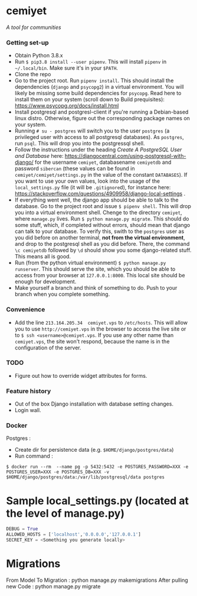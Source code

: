 # cemiyet #
_A tool for communities_

### Getting set-up ###

* Obtain Python 3.8.x
* Run `$ pip3.8 install --user pipenv`. This will install `pipenv` in
  `~/.local/bin`. Make sure it's in your `$PATH`.
* Clone the repo
* Go to the project root. Run `pipenv install`. This should install the
  dependencies (`django` and `psycopg2`) in a virtual environment. You will
  likely be missing some build dependencies for `psycopg`. Read here to install
  them on your system (scroll down to Build prequisites):
  https://www.psycopg.org/docs/install.html
* Install postgresql and postgresl-client if you're running a Debian-based linux
  distro. Otherwise, figure out the corresponding package names on your system.
* Running `# su - postgres` will switch you to the user `postgres` (a privileged
  user with access to all postgresql databases). As `postgres`, run `psql`. This
  will drop you into the postgressql shell.
* Follow the instructions under the heading _Create A PostgreSQL User and
  Database_ here: https://djangocentral.com/using-postgresql-with-django/ for
  the username `cemiyet`, databasename `cemiyetdb` and password `sibercan`
  (these values can be found in `cemiyet/cemiyet/settings.py` in the value of
  the constant `DATABASES`). If you want to use your own values, look into the
  usage of the `local_settings.py` file (it will be `.gitignore`d), for instance
  here: https://stackoverflow.com/questions/4909958/django-local-settings .
* If everything went well, the django app should be able to talk to the
  database. Go to the project root and issue `$ pipenv shell`. This will drop
  you into a virtual environment shell. Chenge to the directory `cemiyet`, where
  `manage.py` lives. Run `$ python manage.py migrate`. This should do some
  stuff, which, if completed without errors, should mean that django can talk to
  your database. To verify this, swith to the `postgres` user as you did before
  on another terminal, __not from the virtual environment__, and drop to the
  postgresql shell as you did before. There, the command `\c cemiyetdb` followed
  by `\d` should show you some django-related stuff. This means all is good.
* Run (from the python virtual environment) `$ python manage.py runserver`. This
  should serve the site, which you should be able to access from your browser at
  `127.0.0.1:8000`. This local site should be enough for development.
* Make yourself a branch and think of something to do. Push to your branch when
  you complete something.

### Convenience ###
* Add the line `213.164.205.34  cemiyet.vps` to `/etc/hosts`. This will allow
  you to use `http://cemiyet.vps` in the browser to access the live site or to
  `$ ssh <username>@cemiyet.vps`. If you use any other name than `cemiyet.vps`,
  the site won't respond, because the name is in the configuration of the
  server.

### TODO ###
* Figure out how to override widget attributes for forms.

### Feature history ###
- Out of the box Django installation with database setting changes.
- Login wall.

### Docker ###
Postgres :
- Create dir for persistence data (e.g. `$HOME/django/postgres/data`)
- Run command :
```
$ docker run --rm  --name pg -p 5432:5432 -e POSTGRES_PASSWORD=XXX -e POSTGRES_USER=XXX -e POSTGRES_DB=XXX -v $HOME/django/postgres/data:/var/lib/postgresql/data postgres
```
# Sample local_settings.py (located at the level of manage.py) #
```python
DEBUG = True
ALLOWED_HOSTS = ['localhost','0.0.0.0','127.0.0.1']
SECRET_KEY = <Something you generate locally>
```

# Migrations
From Model To Migration : python manage.py makemigrations
After pulling new Code  : python manage.py migrate